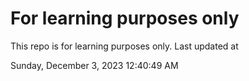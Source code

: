 # For learning purposes only
This repo is for learning purposes only.
Last updated at

Sunday, December 3, 2023 12:40:49 AM

